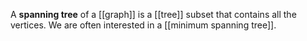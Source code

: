 A **spanning tree** of a [[graph]] is a [[tree]] subset that contains all the vertices. We are often interested in a [[minimum spanning tree]].